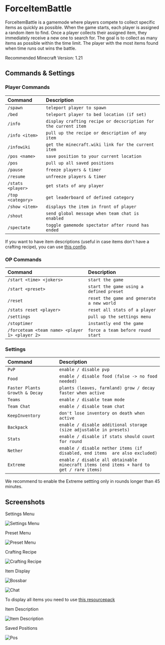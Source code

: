 
# ForceItemBattle

ForceItemBattle is a gamemode where players compete to collect specific items as quickly as possible. When the game starts, each player is assigned a random item to find. Once a player collects their assigned item, they immediately receive a new one to search for. The goal is to collect as many items as possible within the time limit. The player with the most items found when time runs out wins the battle.

Recommended Minecraft Version: 1.21


## Commands & Settings

### Player Commands
| Command | Description     |
| :-------- | :------- |
| `/spawn` | `teleport player to spawn` |
| `/bed` | `teleport player to bed location (if set)` |
| `/info` | `display crafting recipe or decscription for the current item` |
| `/info <item>` | `pull up the recipe or description of any item` |
| `/infowiki` | `get the minecraft.wiki link for the current item` |
| `/pos <name>` | `save position to your current location` |
| `/pos` | `pull up all saved positions` |
| `/pause` | `freeze players & timer` |
| `/resume` | `unfreeze players & timer` |
| `/stats <player>` | `get stats of any player` |
| `/top <category>` | `get leaderboard of defined category` |
| `/show <item>` | `displays the item in front of player` |
| `/shout` | `send global message when team chat is enabled` |
| `/spectate` | `toggle gamemode spectator after round has ended` |

If you want to have item descriptions (useful in case items don't have a crafting recipe), you can use [this config](https://github.com/btlmt-de/FIB).

### OP Commands
| Command | Description     |
| :-------- | :------- |
| `/start <time> <jokers>` | `start the game` |
| `/start <preset>` | `start the game using a defined preset` |
| `/reset` | `reset the game and generate a new world` |
| `/stats reset <player>` | `reset all stats of a player` |
| `/settings` | `pull up the settings menu` |
| `/stoptimer` | `instantly end the game` |
| `/forceteam <team name> <player 1> <player 2>` | `force a team before round start` |

### Settings
| Command | Description     |
| :-------- | :------- |
| `PvP` | `enable / disable pvp` |
| `Food` | `enable / disable food (false -> no food needed)` |
| `Faster Plants Growth & Decay` | `plants (leaves, farmland) grow / decay faster when active` |
| `Teams` | `enable / disable team mode` |
| `Team Chat` | `enable / disable team chat` |
| `KeepInventory` | `don't lose inventory on death when active` |
| `Backpack` | `enable / disable additional storage (size adjustable in presets)` |
| `Stats` | `enable / disable if stats should count for round` |
| `Nether` | `enable / disable nether items (if disabled, end items  are also excluded)` |
| `Extreme` | `enable / disable all obtainable minecraft items (end items + hard to get / rare items)` |


We recommend to enable the Extreme settting only in rounds longer than 45 minutes.        

    
## Screenshots

Settings Menu

![Settings Menu](https://github.com/btlmt-de/FIB/assets/77849496/e8c586d1-908b-4a14-8bfe-2741758814a7)

Preset Menu

![Preset Menu](https://github.com/btlmt-de/FIB/assets/77849496/7fdc1752-60db-471e-83f6-0b6d47de595d)

Crafting Recipe

![Crafting Recipe](https://github.com/btlmt-de/FIB/assets/77849496/bfadbcda-ee08-4fb3-a6fd-7eec51c4c6c1)

Item Display

![Bossbar](https://github.com/McPlayHDnet/ForceItemBattle/assets/77849496/13c7aa0d-57a4-41d3-929f-19f12baa0238)

![Chat](https://github.com/McPlayHDnet/ForceItemBattle/assets/77849496/dc5c6ca1-d8c5-4b44-a2b8-1c20367a9956)


To display all items you need to use [this resourcepack](https://github.com/btlmt-de/FIB/tree/main/ForceItemBattle)


Item Description

![Item Description](https://github.com/btlmt-de/FIB/assets/77849496/1b719e82-475a-4962-91e3-f9d719373be9)

Saved Positions

![Pos](https://github.com/McPlayHDnet/ForceItemBattle/assets/77849496/3dbc3bf8-0f8d-4157-997a-dbd330712922)

